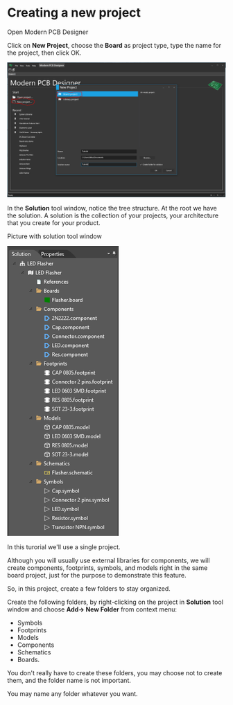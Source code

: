 # Creating a new project

Open Modern PCB Designer
 
Click on **New Project**, choose the **Board** as project type, type the name for the project, then click OK.

![Tutorial Create New Project](images/tutorial-create-new-project.png)

In the **Solution** tool window, notice the tree structure. At the root we have the solution. A solution is the collection of your projects, your architecture that you create for your product.

Picture with solution tool window

![Solution tool window](images/tutorial-solution-tool-window.png)

In this turorial we'll use a single project.

Although you will usually use external libraries for components, we will create components, footprints, symbols, and models right in the same board project, just for the purpose to demonstrate this feature.

So, in this project, create a few folders to stay organized. 

Create the following folders, by right-clicking on the project in **Solution** tool window and choose **Add-> New Folder** from context menu:
- Symbols
-  Footprints
-  Models 
-  Components
-  Schematics
-  Boards.
 
You don't really have to create these folders, you may choose not to create them, and the folder name is not important. 

You may name any folder whatever you want.
